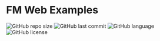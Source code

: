 # FM Web Examples

![GitHub repo size](https://img.shields.io/github/repo-size/JoelBuenrostro/FM-Web-Examples) ![GitHub last commit](https://img.shields.io/github/last-commit/JoelBuenrostro/FM-Web-Examples) ![GitHub language](https://img.shields.io/github/languages/top/JoelBuenrostro/FM-Web-Examples) ![GitHub license](https://img.shields.io/github/license/JoelBuenrostro/FM-Web-Examples)